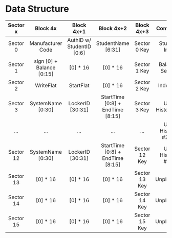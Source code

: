 # Data Structure
|  Sector x |          Block 4x         |         Block 4x+1        |            Block 4x+2            |   Block 4x+3  |      Comment      | Universal Key |
|:---------:|:-------------------------:|:-------------------------:|:--------------------------------:|:-------------:|:-----------------:|:-------------:|
|  Sector 0 |     Manufacturer Code     | AuthID w/ StudentID [0:6] |        StudentName [6:31]        |  Sector 0 Key |   Student Info    |      Yes      |
|  Sector 1 | sign [0] + Balance [0:15] |          [0] * 16         |             [0] * 16             |  Sector 1 Key |   Balance Sector  |       No      |
|  Sector 2 |         WriteFlat         |          StartFlat        |             [0] * 16             |  Sector 2 Key |      Indexing     |       No      |
|  Sector 3 |     SystemName [0:30]     |      LockerID [30:31]     | StartTime [0:8] + EndTime [8:15] |  Sector 3 Key |  Use History #1   |       No      |
|    ...    |            ...            |            ...            |                ...               |      ...      |  Use History #2-9 |       No      |
| Sector 12 |     SystemName [0:30]     |      LockerID [30:31]     | StartTime [0:8] + EndTime [8:15] | Sector 12 Key |  Use History #10  |       No      |
| Sector 13 |          [0] * 16         |          [0] * 16         |             [0] * 16             | Sector 13 Key |     Unplanned     |       No      |
| Sector 14 |          [0] * 16         |          [0] * 16         |             [0] * 16             | Sector 14 Key |     Unplanned     |       No      |
| Sector 15 |          [0] * 16         |          [0] * 16         |             [0] * 16             | Sector 15 Key |     Unplanned     |       No      |
